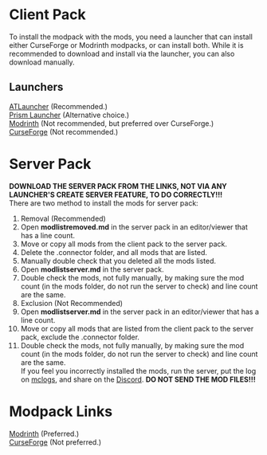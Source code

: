 # Client Pack  
To install the modpack with the mods, you need a launcher that can install either CurseForge or Modrinth modpacks, or can install both. While it is recommended to download and install via the launcher, you can also download manually.  
## Launchers  
[ATLauncher](https://atlauncher.com/downloads/) (Recommended.)  
[Prism Launcher](https://prismlauncher.org/download/?from=button/) (Alternative choice.)  
[Modrinth](https://modrinth.com/app/) (Not recommended, but preferred over CurseForge.)  
[CurseForge](https://www.curseforge.com/download/app/) (Not recommended.)  
# Server Pack  
**DOWNLOAD THE SERVER PACK FROM THE LINKS, NOT VIA ANY LAUNCHER'S CREATE SERVER FEATURE, TO DO CORRECTLY!!!**  
There are two method to install the mods for server pack:  
1. Removal (Recommended)  
  1. Open **modlistremoved.md** in the server pack in an editor/viewer that has a line count.  
  2. Move or copy all mods from the client pack to the server pack.  
  3. Delete the .connector folder, and all mods that are listed.  
  4. Manually double check that you deleted all the mods listed.  
  5. Open **modlistserver.md** in the server pack.  
  6. Double check the mods, not fully manually, by making sure the mod count (in the mods folder, do not run the server to check) and line count are the same.  
2. Exclusion (Not Recommended)  
  1. Open **modlistserver.md** in the server pack in an editor/viewer that has a line count.  
  2. Move or copy all mods that are listed from the client pack to the server pack, exclude the .connector folder.  
  3. Double check the mods, not fully manually, by making sure the mod count (in the mods folder, do not run the server to check) and line count are the same.  
If you feel you incorrectly installed the mods, run the server, put the log on [mclogs](https://mclo.gs), and share on the [Discord](https://discord.gg/AwJvGzH). **DO NOT SEND THE MOD FILES!!!**  
# Modpack Links  
[Modrinth](https://modrinth.com/modpack/gk1h-vanilla+/) (Preferred.)  
[CurseForge](https://www.curseforge.com/minecraft/modpacks/gk1h-vanilla-plus/) (Not preferred.)  
